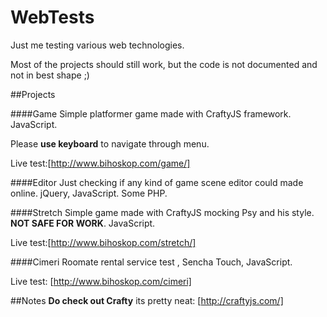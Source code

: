 WebTests
========

Just me testing various web technologies.

Most of the projects should still work, but the code is not documented and not in best shape ;)

##Projects

####Game
Simple platformer game made with CraftyJS framework. JavaScript.

Please **use keyboard** to navigate through menu.

Live test:[http://www.bihoskop.com/game/] 

####Editor
Just checking if any kind of game scene editor could made online. jQuery, JavaScript. Some PHP.

####Stretch 
Simple game made with CraftyJS mocking Psy and his style. **NOT SAFE FOR WORK**. JavaScript.

Live test:[http://www.bihoskop.com/stretch/]

####Cimeri
Roomate rental service test , Sencha Touch, JavaScript.

Live test: [http://www.bihoskop.com/cimeri]

##Notes
**Do check out Crafty** its pretty neat: [http://craftyjs.com/]